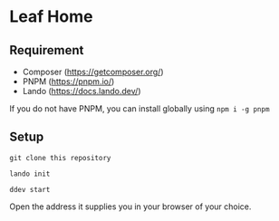 # Leaf Home

## Requirement

 - Composer (https://getcomposer.org/)
 - PNPM (https://pnpm.io/)
 - Lando (https://docs.lando.dev/)

If you do not have PNPM, you can install globally using `npm i -g pnpm`

## Setup

    git clone this repository

    lando init

    ddev start
    
Open the address it supplies you in your browser of your choice.
